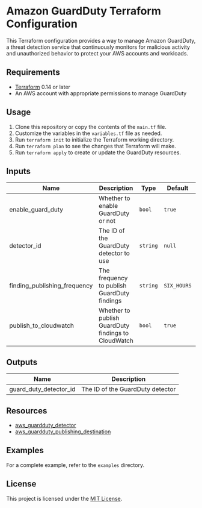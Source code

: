 # Amazon GuardDuty Terraform Configuration

This Terraform configuration provides a way to manage Amazon GuardDuty, a threat detection service that continuously monitors for malicious activity and unauthorized behavior to protect your AWS accounts and workloads.

## Requirements

- [Terraform](https://www.terraform.io/downloads.html) 0.14 or later
- An AWS account with appropriate permissions to manage GuardDuty

## Usage

1. Clone this repository or copy the contents of the `main.tf` file.
2. Customize the variables in the `variables.tf` file as needed.
3. Run `terraform init` to initialize the Terraform working directory.
4. Run `terraform plan` to see the changes that Terraform will make.
5. Run `terraform apply` to create or update the GuardDuty resources.

## Inputs

| Name | Description | Type | Default | Required |
|------|-------------|------|---------|:--------:|
| enable_guard_duty | Whether to enable GuardDuty or not | `bool` | `true` | no |
| detector_id | The ID of the GuardDuty detector to use | `string` | `null` | no |
| finding_publishing_frequency | The frequency to publish GuardDuty findings | `string` | `SIX_HOURS` | no |
| publish_to_cloudwatch | Whether to publish GuardDuty findings to CloudWatch | `bool` | `true` | no |

## Outputs

| Name | Description |
|------|-------------|
| guard_duty_detector_id | The ID of the GuardDuty detector |

## Resources

- [aws_guardduty_detector](https://registry.terraform.io/providers/hashicorp/aws/latest/docs/resources/guardduty_detector)
- [aws_guardduty_publishing_destination](https://registry.terraform.io/providers/hashicorp/aws/latest/docs/resources/guardduty_publishing_destination)

## Examples

For a complete example, refer to the `examples` directory.

## License

This project is licensed under the [MIT License](LICENSE).